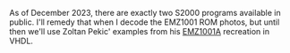 As of December 2023, there are exactly two S2000 programs available in
public.  I'll remedy that when I decode the EMZ1001 ROM photos, but
until then we'll use Zoltan Pekic' examples from his
[EMZ1001A](https://github.com/zpekic/sys_emz1001) recreation in VHDL.

